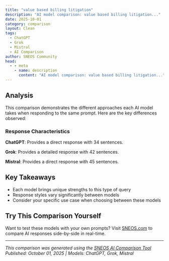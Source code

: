```yaml
---
title: "value based billing litigation"
description: "AI model comparison: value based billing litigation..."
date: 2025-10-01
category: comparison
layout: Clean
tags:
  - ChatGPT
  - Grok
  - Mistral
  - AI Comparison
author: SNEOS Community
head:
  - - meta
    - name: description
      content: "AI model comparison: value based billing litigation..."
---
```


<ChatComparison
  title="value based billing litigation"
  prompt="value based billing litigation"
  :responses='{
    "ChatGPT": "Value-based billing litigation typically refers to legal disputes arising from agreements where payment is linked to the value or outcomes delivered rather than a fixed fee or hourly rate. This billing model is common in industries like healthcare, consulting, legal services, and technology, where providers are paid based on performance, results, or cost savings.\n\n### Understanding Value-Based Billing\n- **Definition:** Instead of charging a set price or hourly rate, the service provider charges based on the value delivered to the client. For example, a healthcare provider may be paid based on patient health outcomes, or a consultant might be paid based on the cost savings realized by the client.\n- **Benefits:** Aligns incentives, promotes efficiency, and encourages high-quality outcomes.\n- **Risks:** Can lead to disagreements on how \u0022value\u0022 is measured, documented, and validated.\n\n### Common Issues in Value-Based Billing Litigation\n1. **Disputes over Outcome Measurement**\n   - Parties may disagree on whether the agreed-upon outcomes were achieved.\n   - Metrics or key performance indicators (KPIs) may be ambiguous or poorly defined.\n   \n2. **Contract Ambiguities**\n   - Lack of clear terms on billing methodology, calculation of value, or payment schedules.\n   - Absence of dispute resolution clauses tailored for value-based agreements.\n   \n3. **Documentation and Reporting**\n   - Inadequate or inconsistent documentation of results.\n   - Disagreements over data sources or reporting standards.\n   \n4. **Breach of Contract Claims**\n   - One party may allege the other failed to deliver agreed-upon value or services.\n   - Disputes over whether performance standards were met.\n   \n5. **Fraud or Misrepresentation**\n   - Accusations that one party manipulated data or misrepresented outcomes to increase payment.\n   \n6. **Regulatory Compliance Issues**\n   - Particularly relevant in healthcare, where value-based payments must comply with laws like the False Claims Act or Stark Law.\n\n### Examples of Value-Based Billing Litigation Contexts\n- **Healthcare:** Providers and payers dispute payments based on patient outcomes or cost savings.\n- **Legal Services:** Law firms billing based on litigation results or settlements.\n- **Consulting:** Consultants paid a percentage of realized financial improvements.\n- **Tech/Software:** Vendors charging based on performance improvements or efficiency gains.\n\n### Avoiding Value-Based Billing Litigation\n- **Clear Contracts:** Define outcomes, measurement methods, payment calculations, and dispute resolution mechanisms explicitly.\n- **Robust Documentation:** Maintain detailed, transparent records of performance metrics.\n- **Regular Communication:** Frequent reviews and updates between parties about progress and issues.\n- **Independent Audits:** Use third-party validation of outcomes when feasible.\n\n### Legal Recourse and Dispute Resolution\n- **Negotiation and Mediation:** Parties often seek to resolve disputes outside court.\n- **Arbitration:** Binding or non-binding arbitration may be preferable in contracts.\n- **Litigation:** If disputes escalate, courts may interpret contracts, assess evidence of performance, and determine damages or enforcement.\n\n---\n\nIf you want information about a specific case or need help drafting or reviewing value-based billing agreements to minimize litigation risks, please let me know!",
    "Grok": "Value-based billing in litigation refers to a billing model where legal fees are determined based on the perceived value of the services provided to the client, rather than the traditional hourly billing method or fixed fees. This approach focuses on aligning the cost of legal services with the outcome, importance, or complexity of the case, as well as the client\u0027s satisfaction and the results achieved. It is often seen as a client-centric alternative to conventional billing models.\n\n### Key Features of Value-Based Billing in Litigation:\n1. **Focus on Outcomes**: Fees may be tied to the success or results of the case, such as a favorable settlement, verdict, or achieving specific client goals.\n2. **Client-Centric Approach**: The billing reflects the value of the legal work from the client\u2019s perspective, considering factors like the stakes of the case, risk mitigation, or business impact.\n3. **Flexibility**: Fees are not strictly tied to hours worked but can be based on milestones, phases of litigation, or overall case value.\n4. **Alternative Fee Arrangements (AFAs)**: Value-based billing often incorporates AFAs such as:\n   - **Contingency Fees**: The lawyer is paid a percentage of the recovery if the case is successful.\n   - **Flat Fees for Specific Tasks**: A set fee for certain litigation stages (e.g., discovery, trial preparation).\n   - **Success Bonuses**: Additional compensation if certain outcomes are achieved.\n   - **Hybrid Models**: A combination of reduced hourly rates with a success fee or bonus.\n\n### Benefits of Value-Based Billing in Litigation:\n- **Alignment of Interests**: Lawyers are incentivized to achieve the best possible results for the client, as their compensation is tied to value or success.\n- **Cost Predictability**: Clients may have a better sense of costs upfront, especially with flat fees or capped arrangements.\n- **Client Satisfaction**: Clients often feel that fees are fairer when tied to results or value rather than hours spent, which may not always correlate with outcomes.\n- **Encourages Efficiency**: Lawyers are motivated to work efficiently rather than maximizing billable hours.\n\n### Challenges of Value-Based Billing in Litigation:\n- **Subjectivity of Value**: Determining the \u0022value\u0022 of legal services can be subjective and may lead to disputes between clients and attorneys.\n- **Risk for Lawyers**: In contingency or success-based models, lawyers bear the risk of not being compensated if the case is unsuccessful.\n- **Complexity in Structuring Fees**: Designing a value-based fee arrangement that is fair to both parties can be difficult, especially in unpredictable litigation.\n- **Ethical Concerns**: Some jurisdictions have rules or ethical guidelines governing fee arrangements (e.g., prohibiting contingency fees in certain types of cases like family law or criminal defense).\n\n### Examples in Litigation:\n- A law firm handling a high-stakes commercial litigation case might agree to a reduced hourly rate with a success bonus based on recovering a certain amount in damages.\n- In personal injury litigation, a contingency fee of 30-40% of the settlement or award is a common value-based billing model.\n- A client facing a bet-the-company lawsuit might negotiate a flat fee for the entire case, reflecting the value of avoiding catastrophic loss rather than the hours spent.\n\n### Implementation in Practice:\n1. **Clear Communication**: Both the attorney and client must agree on how \u0022value\u0022 is defined and measured at the outset.\n2. **Written Fee Agreements**: Value-based billing arrangements should be detailed in a written contract to avoid misunderstandings.\n3. **Regular Updates**: Attorneys should provide updates on progress and costs to ensure transparency.\n4. **Jurisdictional Compliance**: Attorneys must ensure that the fee structure complies with local bar association rules and ethical standards.\n\n### Conclusion:\nValue-based billing in litigation represents a shift from traditional billing to a more results-oriented and client-focused model. While it offers benefits like cost predictability and alignment of interests, it requires careful planning and agreement to avoid disputes. Both clients and attorneys should weigh the pros and cons and tailor the arrangement to the specifics of the case and the client\u2019s needs. If you\u0027re considering this model, consulting with a legal expert or reviewing applicable Bar rules in your jurisdiction is recommended.\n\nIf you have a specific context or case in mind, feel free to provide more details, and I can offer more targeted insights!",
    "Mistral": "Value-based billing in the context of litigation refers to a fee structure where the legal fees are determined based on the value or outcome of the case, rather than the traditional hourly billing method. This approach can be particularly appealing in certain types of litigation where the potential rewards are high, but the risks and costs are also significant. Here are some key aspects of value-based billing in litigation:\n\n### Types of Value-Based Billing\n\n1. **Contingency Fees**:\n   - **Definition**: The attorney\u0027s fee is a percentage of the amount recovered in the lawsuit.\n   - **Common Use**: Often used in personal injury, medical malpractice, and class action lawsuits.\n   - **Advantages**: Clients do not pay upfront fees, and attorneys have a strong incentive to win the case.\n   - **Disadvantages**: Attorneys may be selective about the cases they take on, and clients may end up paying a significant portion of their recovery in fees.\n\n2. **Success Fees**:\n   - **Definition**: The attorney\u0027s fee is contingent on a successful outcome but may include a base fee plus a percentage of the recovery.\n   - **Common Use**: Used in complex commercial litigation and intellectual property disputes.\n   - **Advantages**: Clients share the risk with the attorney, and attorneys are motivated to achieve a favorable outcome.\n   - **Disadvantages**: Can be complex to structure and may require careful negotiation.\n\n3. **Hybrid Fees**:\n   - **Definition**: A combination of hourly billing and contingency or success fees.\n   - **Common Use**: Used in a variety of litigation contexts where the client wants to share risk but also ensure the attorney is compensated for their time.\n   - **Advantages**: Provides a balance between risk-sharing and ensuring the attorney is compensated for their work.\n   - **Disadvantages**: Can be complex to administer and may require detailed agreements.\n\n4. **Flat Fees**:\n   - **Definition**: A fixed fee for the entire litigation process or a specific phase of it.\n   - **Common Use**: Used in straightforward cases where the scope of work is predictable.\n   - **Advantages**: Clients know the total cost upfront, and attorneys can focus on the case without worrying about billable hours.\n   - **Disadvantages**: May not be suitable for complex or unpredictable cases.\n\n### Considerations for Value-Based Billing\n\n1. **Risk Assessment**:\n   - Both the client and the attorney need to assess the risks and potential outcomes of the case.\n   - The attorney may need to evaluate the likelihood of success and the potential recovery.\n\n2. **Client-Attorney Relationship**:\n   - Value-based billing can strengthen the alignment of interests between the client and the attorney.\n   - Clear communication and transparency are essential to manage expectations and avoid disputes.\n\n3. **Ethical Considerations**:\n   - Attorneys must comply with ethical rules and regulations, which may vary by jurisdiction.\n   - Contingency fees, in particular, are subject to strict regulations to prevent conflicts of interest and ensure fairness.\n\n4. **Contractual Agreements**:\n   - Detailed fee agreements are crucial to outline the terms of the value-based billing arrangement.\n   - The agreement should specify the fee structure, the scope of work, and the conditions for payment.\n\n### Examples of Value-Based Billing in Litigation\n\n1. **Personal Injury Cases**:\n   - Contingency fees are common, with attorneys typically taking a percentage (e.g., 33% to 40%) of the settlement or judgment.\n\n2. **Commercial Litigation**:\n   - Hybrid fees may be used, with a portion of the fee based on hourly rates and a portion based on the outcome of the case.\n\n3. **Intellectual Property Disputes**:\n   - Success fees may be employed, where the attorney receives a base fee plus a percentage of any damages awarded.\n\n### Conclusion\n\nValue-based billing in litigation offers a flexible and potentially beneficial fee structure for both clients and attorneys. It allows for risk-sharing and can align the interests of both parties towards a successful outcome. However, it requires careful consideration, clear communication, and detailed agreements to ensure fairness and compliance with ethical standards."
  }'
  published-date="23:49"
/>

## Analysis

This comparison demonstrates the different approaches each AI model takes when responding to the same prompt. Here are the key differences observed:

### Response Characteristics

**ChatGPT**: Provides a direct response with 34 sentences. 

**Grok**: Provides a detailed response with 42 sentences. 

**Mistral**: Provides a direct response with 45 sentences. 

## Key Takeaways

- Each model brings unique strengths to this type of query
- Response styles vary significantly between models
- Consider your specific use case when choosing between these models

## Try This Comparison Yourself

Want to test these models with your own prompts? Visit [SNEOS.com](https://sneos.com) to compare AI responses side-by-side in real-time.

---

*This comparison was generated using the [SNEOS AI Comparison Tool](https://sneos.com)*
*Published: October 01, 2025 | Models: ChatGPT, Grok, Mistral*
